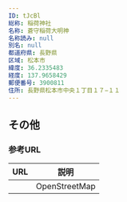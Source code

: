 ```yaml
---
ID: tJcBl
総称: 稲荷神社
名称: 蒼守稲荷大明神
名称読み: null
別名: null
都道府県: 長野県
区域: 松本市
緯度: 36.2335483
経度: 137.9658429
郵便番号: 3900811
住所: 長野県松本市中央１丁目１７−１１
---
```


## その他

### 参考URL

| URL | 説明          |
| --- | ------------- |
|     | OpenStreetMap |
